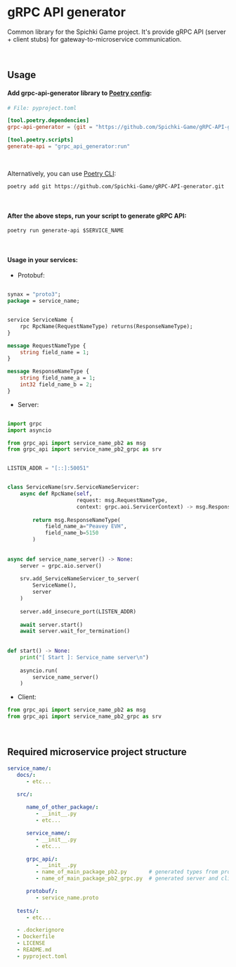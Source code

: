 # gRPC API generator

Common library for the Spichki Game project. It's provide gRPC API (server + client stubs) for gateway-to-microservice communication.

<br>

## Usage

#### Add **grpc-api-generator** library to [Poetry config](https://python-poetry.org/docs/pyproject/):

```toml
# File: pyproject.toml

[tool.poetry.dependencies]
grpc-api-generator = {git = "https://github.com/Spichki-Game/gRPC-API-generator.git"}

[tool.poetry.scripts]
generate-api = "grpc_api_generator:run"

```

<br>

Alternatively, you can use [Poetry CLI](https://python-poetry.org/docs/cli/#add):
```Shell
poetry add git https://github.com/Spichki-Game/gRPC-API-generator.git
```

<br>

#### After the above steps, run your script to generate gRPC API:

```Shell
poetry run generate-api $SERVICE_NAME
```

<br>

#### Usage in your services:

* Protobuf:
```Protobuf

synax = "proto3";
package = service_name;


service ServiceName {
    rpc RpcName(RequestNameType) returns(ResponseNameType);
}

message RequestNameType {
    string field_name = 1;
}

message ResponseNameType {
    string field_name_a = 1;
    int32 field_name_b = 2;
}

```

* Server:
```Python

import grpc
import asyncio

from grpc_api import service_name_pb2 as msg
from grpc_api import service_name_pb2_grpc as srv


LISTEN_ADDR = "[::]:50051"


class ServiceName(srv.ServiceNameServicer:
    async def RpcName(self,
                      request: msg.RequestNameType,
                      context: grpc.aoi.ServicerContext) -> msg.ResponseNameType:
        
        return msg.ResponseNameType(
            field_name_a="Peavey EVH",
            field_name_b=5150
        )
        
        
async def service_name_server() -> None:
    server = grpc.aio.server()
    
    srv.add_ServiceNameServicer_to_server(
        ServiceName(),
        server
    )
    
    server.add_insecure_port(LISTEN_ADDR)
    
    await server.start()
    await server.wait_for_termination()
    
    
def start() -> None:
    print("[ Start ]: Service_name server\n")
    
    asyncio.run(
        service_name_server()
    )

```

* Client:
```Python
from grpc_api import service_name_pb2 as msg
from grpc_api import service_name_pb2_grpc as srv
```

<br>

## Required microservice project structure

```yaml
service_name/:
   docs/:
      - etc...
      
   src/:

      name_of_other_package/:
         - __init__.py
         - etc...

      service_name/:
         - __init__.py
         - etc...

      grpc_api/:
         - __init__.py
         - name_of_main_package_pb2.py       # generated types from proto schema
         - name_of_main_package_pb2_grpc.py  # generated server and client stubs

      protobuf/:
         - service_name.proto
         
   tests/:
      - etc...

   - .dockerignore
   - Dockerfile
   - LICENSE
   - README.md
   - pyproject.toml
```
